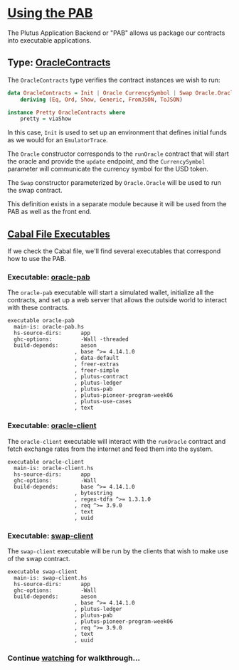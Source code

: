 # [Using the PAB](https://youtu.be/24SHPHEc3zo?t=6430)

The Plutus Application Backend or "PAB" allows us package our contracts into  executable applications.

## Type: [OracleContracts](https://youtu.be/24SHPHEc3zo?t=6506)

The `OracleContracts` type verifies the contract instances we wish to run:

```haskell
data OracleContracts = Init | Oracle CurrencySymbol | Swap Oracle.Oracle
    deriving (Eq, Ord, Show, Generic, FromJSON, ToJSON)

instance Pretty OracleContracts where
    pretty = viaShow
```

In this case, `Init` is used to set up an environment that defines initial funds as we would for an `EmulatorTrace`.

The `Oracle` constructor corresponds to the `runOracle` contract that will start the oracle and provide the `update` endpoint, and the `CurrencySymbol` parameter will communicate the currency symbol for the USD token.

The `Swap` constructor parameterized by `Oracle.Oracle` will be used to run the swap contract.

This definition exists in a separate module because it will be used from the PAB as well as the front end.

## [Cabal File Executables](https://youtu.be/24SHPHEc3zo?t=6598)

If we check the Cabal file, we'll find several executables that correspond how to use the PAB.

### Executable: [oracle-pab](https://youtu.be/24SHPHEc3zo?t=6610)

The `oracle-pab` executable will start a simulated wallet, initialize all the contracts, and set up a web server that allows the outside world to interact with these contracts.

```
executable oracle-pab
  main-is: oracle-pab.hs
  hs-source-dirs:      app
  ghc-options:         -Wall -threaded
  build-depends:       aeson
                     , base ^>= 4.14.1.0
                     , data-default
                     , freer-extras
                     , freer-simple
                     , plutus-contract
                     , plutus-ledger
                     , plutus-pab
                     , plutus-pioneer-program-week06
                     , plutus-use-cases
                     , text
```

### Executable: [oracle-client](https://youtu.be/24SHPHEc3zo?t=6626)

The `oracle-client` executable will interact with the `runOracle` contract and fetch exchange rates from the internet and feed them into the system.

```
executable oracle-client
  main-is: oracle-client.hs
  hs-source-dirs:      app
  ghc-options:         -Wall
  build-depends:       base ^>= 4.14.1.0
                     , bytestring
                     , regex-tdfa ^>= 1.3.1.0
                     , req ^>= 3.9.0
                     , text
                     , uuid
```

### Executable: [swap-client](https://youtu.be/24SHPHEc3zo?t=6642)

The `swap-client` executable will be run by the clients that wish to make use of the swap contract.

```
executable swap-client
  main-is: swap-client.hs
  hs-source-dirs:      app
  ghc-options:         -Wall
  build-depends:       aeson
                     , base ^>= 4.14.1.0
                     , plutus-ledger
                     , plutus-pab
                     , plutus-pioneer-program-week06
                     , req ^>= 3.9.0
                     , text
                     , uuid
```

### Continue [watching](https://youtu.be/24SHPHEc3zo?t=6658) for walkthrough...
